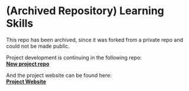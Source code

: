 (Archived Repository) Learning Skills
==========================
This repo has been archived, since it was forked from a private repo and could not be made public.

Project development is continuing in the following repo: </br > 
[**New project repo**](https://github.com/egalbally/LearningRobotSkills)

And the project website can be found here: </br > 
[**Project Website**](https://egalbally.github.io/LearningRobotSkills/)




<!-- [Project Website](https://egalbally.github.io/learning_skills/)

This project contains the code required for a 7-DOF Panda robot to autonomously perform tasks involving 6 primitives: free space motion (FSM), make contact, align two surfaces, engage threads, screw, tighten. If a failure occurs, a user can intervene and haptically control the robot. This achieves two goals: (a) enables task completion, (b) allows us to collect data from the recovery strategies that can then be used to enhance the autonomous capabilities of the robot.

![projectDiagram](https://github.com/egalbally/learning_skills/blob/master/imgs/learningSkills_diagram.png) -->


